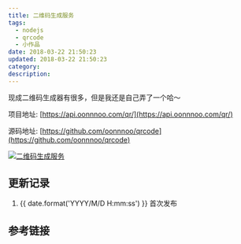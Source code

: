 ```yaml
---
title: 二维码生成服务
tags:
  - nodejs
  - qrcode
  - 小作品
date: 2018-03-22 21:50:23
updated: 2018-03-22 21:50:23
category:
description:
---
```


现成二维码生成器有很多，但是我还是自己弄了一个哈～

<!-- more -->

项目地址: [https://api.oonnnoo.com/qr/](https://api.oonnnoo.com/qr/)

源码地址: [https://github.com/oonnnoo/qrcode](https://github.com/oonnnoo/qrcode)

[![二维码生成服务](https://api.oonnnoo.com/qr/qrcode)](https://api.oonnnoo.com/qr/qrcode)

## 更新记录

1. {{ date.format('YYYY/M/D H:mm:ss') }} 首次发布

## 参考链接
